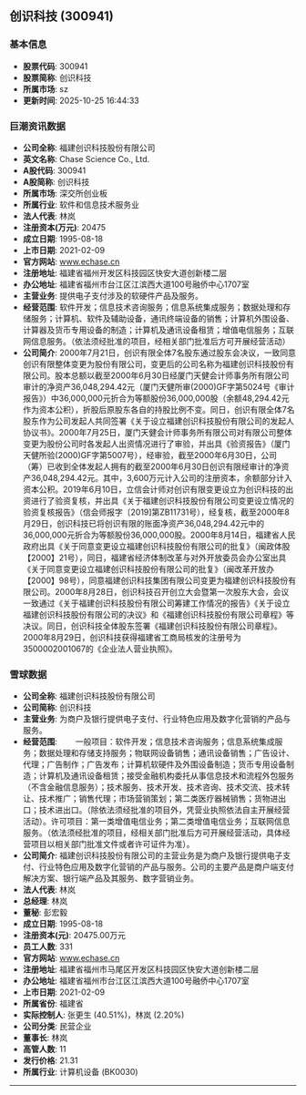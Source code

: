 ## 创识科技 (300941)

### 基本信息

- **股票代码**: 300941
- **股票简称**: 创识科技
- **所属市场**: sz
- **更新时间**: 2025-10-25 16:44:33

### 巨潮资讯数据

- **公司全称**: 福建创识科技股份有限公司
- **英文名称**: Chase Science Co., Ltd.
- **A股代码**: 300941
- **A股简称**: 创识科技
- **所属市场**: 深交所创业板
- **所属行业**: 软件和信息技术服务业
- **法人代表**: 林岚
- **注册资本(万元)**: 20475
- **成立日期**: 1995-08-18
- **上市日期**: 2021-02-09
- **官方网站**: www.echase.cn
- **注册地址**: 福建省福州开发区科技园区快安大道创新楼二层
- **办公地址**: 福建省福州市台江区江滨西大道100号融侨中心1707室
- **主营业务**: 提供电子支付涉及的软硬件产品及服务。
- **经营范围**: 软件开发；信息技术咨询服务；信息系统集成服务；数据处理和存储服务；计算机、软件及辅助设备，通讯终端设备的销售；计算机外围设备、计算器及货币专用设备的制造；计算机及通讯设备租赁；增值电信服务；互联网信息服务。（依法须经批准的项目，经相关部门批准后方可开展经营活动）
- **公司简介**: 2000年7月21日，创识有限全体7名股东通过股东会决议，一致同意创识有限整体变更为股份有限公司，变更后的公司名称为福建创识科技股份有限公司。股本总额以截至2000年6月30日经厦门天健会计师事务所有限公司审计的净资产36,048,294.42元（厦门天健所审(2000)GF字第5024号《审计报告》）中36,000,000元折合为等额股份36,000,000股（余额48,294.42元作为资本公积），折股后原股东各自的持股比例不变。同日，创识有限全体7名股东作为公司发起人共同签署《关于设立福建创识科技股份有限公司的发起人协议书》。2000年7月25日，厦门天健会计师事务所有限公司对有限公司整体变更为股份公司时各发起人出资情况进行了审验，并出具《验资报告》（厦门天健所验(2000)GF字第5007号），经审验，截至2000年6月30日，公司（筹）已收到全体发起人拥有的截至2000年6月30日创识有限经审计的净资产36,048,294.42元。其中，3,600万元计入公司的注册资本，余额部分计入资本公积。2019年6月10日，立信会计师对创识有限变更设立为创识科技的出资进行了验资复核，并出具《关于福建创识科技股份有限公司变更设立情况的验资复核报告》（信会师报字〔2019]第ZB11731号），经复核，截至2000年8月29日，创识科技已将创识有限的账面净资产36,048,294.42元中的36,000,000元折合为等额股份36,000,000股。2000年8月14日，福建省人民政府出具《关于同意变更设立福建创识科技股份有限公司的批复》（闽政体股【2000】21号），同日，福建省经济体制改革与对外开放委员会办公室出具《关于同意变更设立福建创识科技股份有限公司的批复》（闽改革开放办【2000】98号），同意福建创识科技集团有限公司变更为福建创识科技股份有限公司。2000年8月28日，创识科技召开创立大会暨第一次股东大会，会议一致通过《关于福建创识科技股份有限公司筹建工作情况的报告》《关于设立福建创识科技股份有限公司的决议》和《福建创识科技股份有限公司章程》等决议。同日，创识科技全体股东签署《福建创识科技股份有限公司章程》。2000年8月29日，创识科技获得福建省工商局核发的注册号为3500002001067的《企业法人营业执照》。

### 雪球数据

- **公司全称**: 福建创识科技股份有限公司
- **公司简称**: 创识科技
- **主营业务**: 为商户及银行提供电子支付、行业特色应用及数字化营销的产品与服务。
- **经营范围**: 　　一般项目：软件开发；信息技术咨询服务；信息系统集成服务；数据处理和存储支持服务；物联网设备销售；通讯设备销售；广告设计、代理；广告制作；广告发布；计算机软硬件及外围设备制造；货币专用设备制造；计算机及通讯设备租赁；接受金融机构委托从事信息技术和流程外包服务（不含金融信息服务）；技术服务、技术开发、技术咨询、技术交流、技术转让、技术推广；销售代理；市场营销策划；第二类医疗器械销售；货物进出口；技术进出口。（除依法须经批准的项目外，凭营业执照依法自主开展经营活动）。许可项目：第一类增值电信业务；第二类增值电信业务；互联网信息服务。（依法须经批准的项目，经相关部门批准后方可开展经营活动，具体经营项目以相关部门批准文件或者许可证件为准）。
- **公司简介**: 福建创识科技股份有限公司的主营业务是为商户及银行提供电子支付、行业特色应用及数字化营销的产品与服务。公司的主要产品是商户端支付解决方案、银行端产品及其服务、数字营销业务。
- **法人代表**: 林岚
- **总经理**: 林岚
- **董秘**: 彭宏毅
- **成立日期**: 1995-08-18
- **注册资本(元)**: 20475.00万元
- **员工人数**: 331
- **官方网站**: www.echase.cn
- **注册地址**: 福建省福州市马尾区开发区科技园区快安大道创新楼二层
- **办公地址**: 福建省福州市台江区江滨西大道100号融侨中心1707室
- **上市日期**: 2021-02-09
- **所属省份**: 福建省
- **实际控制人**: 张更生 (40.51%)，林岚 (2.20%)
- **公司分类**: 民营企业
- **董事长**: 林岚
- **高管人数**: 11
- **发行价格**: 21.31
- **所属行业**: 计算机设备 (BK0030)

---